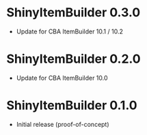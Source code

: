 # ShinyItemBuilder 0.3.0

* Update for CBA ItemBuilder 10.1 / 10.2

# ShinyItemBuilder 0.2.0

* Update for CBA ItemBuilder 10.0

# ShinyItemBuilder 0.1.0

* Initial release (proof-of-concept)
